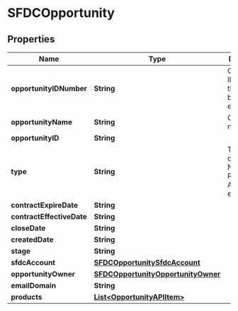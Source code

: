 

# SFDCOpportunity


## Properties

Name | Type | Description | Notes
------------ | ------------- | ------------- | -------------
**opportunityIDNumber** | **String** | Opportunity ID Number that is can be used in emails |  [optional]
**opportunityName** | **String** | Opportunity name |  [optional]
**opportunityID** | **String** |  |  [optional]
**type** | **String** | Type of opportunity, New, Renewal, Amendment, etc. |  [optional]
**contractExpireDate** | **String** |  |  [optional]
**contractEffectiveDate** | **String** |  |  [optional]
**closeDate** | **String** |  |  [optional]
**createdDate** | **String** |  |  [optional]
**stage** | **String** |  |  [optional]
**sfdcAccount** | [**SFDCOpportunitySfdcAccount**](SFDCOpportunitySfdcAccount.md) |  |  [optional]
**opportunityOwner** | [**SFDCOpportunityOpportunityOwner**](SFDCOpportunityOpportunityOwner.md) |  |  [optional]
**emailDomain** | **String** |  |  [optional]
**products** | [**List&lt;OpportunityAPIItem&gt;**](OpportunityAPIItem.md) |  |  [optional]



